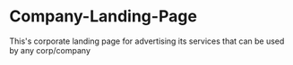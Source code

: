 # Company-Landing-Page
This's corporate landing page for advertising its services that can be used by any corp/company
